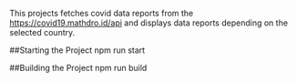 This projects fetches covid data reports from the https://covid19.mathdro.id/api and displays data reports depending on the selected country.

##Starting the Project
npm run start

##Building the Project
npm run build
